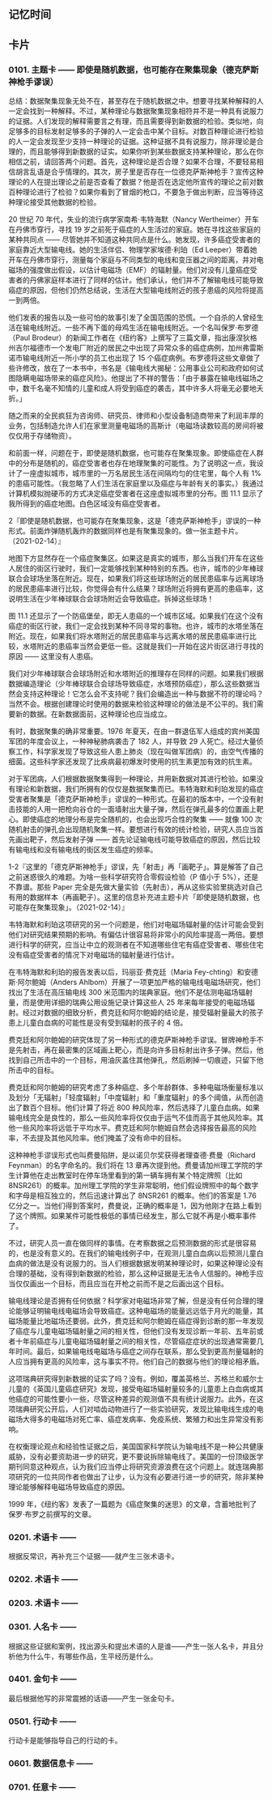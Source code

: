 ## 记忆时间

## 卡片

### 0101. 主题卡 —— 即使是随机数据，也可能存在聚集现象（德克萨斯神枪手谬误）

总结：数据聚集现象无处不在，甚至存在于随机数据之中。想要寻找某种解释的人一定会找到一种解释。不过，某种理论与数据聚集现象相符并不是一种具有说服力的证据。人们发现的解释需要言之有理，而且需要得到新数据的检验。类似地，向足够多的目标发射足够多的子弹的人一定会击中某个目标。对数百种理论进行检验的人一定会发现至少支持一种理论的证据。这种证据不具有说服力，除非理论是合理的，而且能够得到新数据的证实。如果你听到某些数据支持某种理论，那么在你相信之前，请回答两个问题。首先，这种理论是否合理？如果不合理，不要轻易相信胡言乱语是合乎情理的。其次，房子里是否存在一位德克萨斯神枪手？宣传这种理论的人在提出理论之前是否查看了数据？他是否在选定他所宣传的理论之前对数百种理论进行了检验？如果你看到了冒烟的枪口，不要急于做出判断，应当等待这种理论接受其他数据的检验。

20 世纪 70 年代，失业的流行病学家南希·韦特海默（Nancy Wertheimer）开车在丹佛市穿行，寻找 19 岁之前死于癌症的人生活过的家庭。她在寻找这些家庭的某种共同点 —— 尽管她并不知道这种共同点是什么。她发现，许多癌症受害者的家庭靠近大型输电线。她的生活伴侣、物理学家埃德·利珀（Ed Leeper）带着她开车在丹佛市穿行，测量每个家庭与不同类型的电线和变压器之间的距离，并对电磁场的强度做出假设，以估计电磁场（EMF）的辐射量。他们对没有儿童癌症受害者的丹佛家庭样本进行了同样的估计。他们承认，他们并不了解输电线可能导致癌症的原因，但他们仍然总结说，生活在大型输电线附近的孩子患癌的风险将提高一到两倍。

他们发表的报告以及一些可怕的故事引发了全国范围的恐慌。一个自杀的人曾经生活在输电线附近。一些不再下蛋的母鸡生活在输电线附近。一个名叫保罗·布罗德（Paul Brodeur）的新闻工作者在《纽约客》上撰写了三篇文章，指出康涅狄格州吉尔福德市一个发电厂附近的居民之中出现了异常众多的癌症病例，加州弗雷斯诺市输电线附近一所小学的员工也出现了 15 个癌症病例。布罗德将这些文章做了些许修改，放在了一本书中，书名是《输电线大揭秘：公用事业公司和政府如何试图隐瞒电磁场带来的癌症风险》。他提出了不祥的警告：「由于暴露在输电线磁场之中，数千名毫不知情的儿童和成人将受到癌症的袭击，其中许多人将毫无必要地夭折。」

随之而来的全民疯狂为咨询师、研究员、律师和小型设备制造商带来了利润丰厚的业务，包括制造允许人们在家里测量电磁场的高斯计（电磁场读数较高的房间将被仅仅用于存储物资）。

和前面一样，问题在于，即使是随机数据，也可能存在聚集现象。即使癌症在人群中的分布是随机的，癌症受害者也存在地理聚集的可能性。为了说明这一点，我设计了一座虚拟城市，城市里的一万名居民生活在间隔均匀的住宅里，每个人有 1% 的患癌可能性。（我忽略了人们生活在家庭里以及癌症与年龄有关的事实。）我通过计算机模拟抛硬币的方式决定癌症受害者在这座虚拟城市里的分布。图 11.1 显示了我所得到的癌症地图。白色区域没有癌症受害者。

2『即使是随机数据，也可能存在聚集现象，这是「德克萨斯神枪手」谬误的一种形式。前面炸弹随机轰炸的数据同样也是有聚集现象的。做一张主题卡片。（2021-02-14）』

地图下方显然存在一个癌症聚集区。如果这是真实的城市，那么当我们开车在这些人居住的街区行驶时，我们一定能够找到某种特别的东西。也许，城市的少年棒球联合会球场坐落在附近。现在，如果我们将这些球场附近的居民患癌率与远离球场的居民患癌率进行比较，你觉得会有什么结果？球场附近将拥有更高的患癌率，这说明生活在少年棒球联合会球场附近会导致癌症。拆掉这些球场！

图 11.1 还显示了一个防癌堡垒，即无人患癌的一个城市区域。如果我们在这个没有癌症的街区行驶，我们一定会找到某种不同寻常的事物。也许，城市的水塔坐落在附近。现在，如果我们将水塔附近的居民患癌率与远离水塔的居民患癌率进行比较，水塔附近的患癌率当然会更低一些。这就是我们一开始在这片街区进行寻找的原因 —— 这里没有人患癌。

我们对少年棒球联合会球场附近和水塔附近的推理存在同样的问题。如果我们根据数据编造理论（少年棒球联合会球场导致癌症，水塔预防癌症），那么这些数据当然会支持这种理论！它怎么会不支持呢？我们会编造出一种与数据不符的理论吗？当然不会。根据创建理论时使用的数据来检验这种理论的做法是不公平的。我们需要新的数据。在新数据面前，这种理论也应当成立。

有时，数据聚集的确非常重要。1976 年夏天，在由一群退伍军人组成的宾州美国军团的年度会议上，一种神秘肺病袭击了 182 人，并导致 29 人死亡。经过大量侦察工作，科学家发现了导致这些人患上肺炎（现在叫做军团病）的，由空气传播的细菌。这些科学家还发现了比疾病最初爆发时使用的抗生素更加有效的抗生素。

对于军团病，人们根据数据聚集得到一种理论，并用新数据对其进行检验。如果没有理论和新数据，我们所拥有的仅仅是数据聚集而已。韦特海默和利珀发现的癌症受害者聚集是「德克萨斯神枪手」谬误的一种形式。在最初的版本中，一个没有射击技能的人用一把枪向谷仓的一面墙射出大量子弹，然后在弹孔最多的位置画上靶心。即使癌症的地理分布是完全随机的，也会出现巧合性的聚集 —— 就像 100 次随机射击的弹孔会出现随机聚集一样。要想进行有效的统计检验，研究人员应当首先画出靶子，然后发射子弹 —— 首先论证输电线可能导致癌症的原因，然后比较有输电线和没有输电线的街区发生癌症的频率。

1-2『这里的「德克萨斯神枪手」谬误，先「射击」再「画靶子」。算是解答了自己之前迷惑很久的难题。为啥一些科学研究符合零假设检验（P 值小于 5%），还是不靠谱。那些 Paper 完全是先做大量实验（先射击），再从这些实验里挑选对自己有用的数据样本（再画靶子）。这里的信息补充进主题卡片「即使是随机数据，也可能存在聚集现象」。（2021-02-14）』

韦特海默和利珀这项研究的另一个问题是，他们对电磁场辐射量的估计可能会受到他们对研究结果预期的影响。有偏估计很容易将非常小的风险率提高一两倍。要想进行科学的研究，应当让中立的观测者在不知道哪些住宅有癌症受害者、哪些住宅没有癌症受害者的情况下对电磁场的辐射量进行估计。

在韦特海默和利珀的报告发表以后，玛丽亚·费克廷（Maria Fey-chting）和安德斯·阿尔鲍姆（Anders Ahlbom）开展了一项更加严格的输电线电磁场研究，他们找出了生活在高压输电线 300 米范围内的瑞典家庭。他们不是估测电磁场辐射量，而是使用详细的瑞典公用设施记录计算这些人 25 年来每年接受的电磁场辐射。经过对数据的细致分析，费克廷和阿尔鲍姆的结论是，接受辐射量最大的孩子患上儿童白血病的可能性是没有受到辐射的孩子的 4 倍。

费克廷和阿尔鲍姆的研究体现了另一种形式的德克萨斯神枪手谬误。冒牌神枪手不是先射击，再在最密集的区域画上靶心，而是向许多目标射出许多子弹。然后，他找到自己所击中的一个目标，用油灰盖住其他弹孔，然后刷掉一切痕迹，只留下他所击中的目标。

费克廷和阿尔鲍姆的研究考虑了多种癌症、多个年龄群体、多种电磁场衡量标准以及划分「无辐射」「轻度辐射」「中度辐射」和「重度辐射」的多个阈值，从而创造出了数百个目标。他们计算了将近 800 种风险率，然后选择了儿童白血病。如果输电线完全是良性的，那么一些风险率将仅仅由于运气不佳而高于其他风险率。其他一些风险率将远低于平均水平。费克廷和阿尔鲍姆自然会选择报告最高的风险率，不去提及其他风险率。他们掩盖了没有命中的目标。

这种神枪手谬误形式也叫费曼陷阱，是以诺贝尔奖获得者理查德·费曼（Richard Feynman）的名字命名的。我们将在 13 章再次提到他。费曼请加州理工学院的学生计算他在走出教室时在停车场里看到的第一辆车拥有某个特定牌照（比如 8NSR261）的概率。加州理工学院的学生非常聪明，他们假设牌照中的每个数字和字母是相互独立的，然后迅速计算出了 8NSR261 的概率。他们的答案是 1.76 亿分之一。当他们得到答案时，费曼说，正确的概率是 1，因为他刚才在路上看到了这个牌照。如果某件可能性极低的事情已经发生，那么它就不再是小概率事件了。

不过，研究人员一直在做同样的事情。在考察数据之后预测数据的形式是很容易的，也是没有意义的。在我们的输电线例子中，在观测儿童白血病以后预测儿童白血病的做法是没有说服力的。当人们根据数据发明某种理论时，如果这种理论没有合理的基础，没有得到新数据的检验，那么这种证据是无法令人信服的。神枪手应当仅仅画出一个目标，而且应当在开枪之前而不是之后画出这个目标。

输电线理论是否拥有任何依据？科学家对电磁场非常了解，但是没有任何合理的理论能够证明输电线电磁场会导致癌症。这种电磁场的能量远远低于月光的能量，其磁场能量比地磁场还要弱。此外，费克廷和阿尔鲍姆在癌症得到诊断的那一年发现了癌症与儿童电磁场辐射量之间的相关性，但他们没有发现诊断一年前、五年前或者十年前癌症与儿童电磁场辐射量之间的相关性，尽管癌症症状的出现通常需要几年时间。最后，如果输电线电磁场与癌症之间存在联系，那么受到更高剂量辐射的人应当拥有更高的风险率，这与事实不符。他们自己的数据与他们的理论相矛盾。

这项瑞典研究得到新数据的证实了吗？没有。例如，覆盖英格兰、苏格兰和威尔士儿童的《英国儿童癌症研究》发现，接受电磁场辐射量较多的儿童患上白血病或其他癌症的可能性要小一些，尽管这种差异的观测值不具有统计说服力。此外，在这项瑞典研究公开后，人们对啮齿动物进行了一些实验研究，发现比输电线生成的电磁场大得多的电磁场对死亡率、癌症发病率、免疫系统、繁殖力和出生异常没有影响。

在权衡理论观点和经验性证据之后，美国国家科学院认为输电线不是一种公共健康威胁，没有必要资助进一步的研究，更不要说拆除输电线了。美国的一份顶级医学期刊同意这种观点，认为我们应当停止将研究资源浪费在这个问题上。就连瑞典那项研究的一位共同作者也做出了让步，认为没有必要进行进一步的研究，除非某种理论能够解释电磁场导致癌症的原因。

1999 年，《纽约客》发表了一篇题为《癌症聚集的迷思》的文章，含蓄地批判了保罗·布罗之前撰写的文章。

### 0201. 术语卡 ——

根据反常识，再补充三个证据——就产生三张术语卡。

### 0202. 术语卡 ——

### 0203. 术语卡 ——

### 0301. 人名卡 ——

根据这些证据和案例，找出源头和提出术语的人是谁——产生一张人名卡，并且分析他为什么牛，有哪些作品，生平经历是什么。

### 0401. 金句卡 ——

最后根据他写的非常震撼的话语——产生一张金句卡。

### 0501. 行动卡 ——

行动卡是能够指导自己的行动的卡。

### 0601. 数据信息卡 ——

### 0701. 任意卡 —— 

